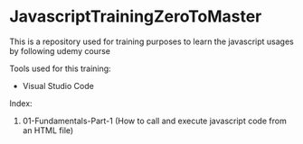 # JavascriptTrainingZeroToMaster
This is a repository used for training purposes to learn the javascript usages by following udemy course

Tools used for this training:

* Visual Studio Code



Index:

1. 01-Fundamentals-Part-1 (How to call and execute javascript code from an HTML file)